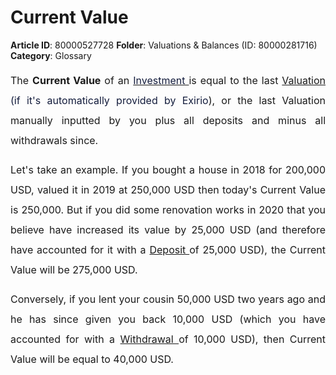 # Current Value

**Article ID**: 80000527728
**Folder**: Valuations & Balances (ID: 80000281716)
**Category**: Glossary

<p dir="ltr" style="text-align: justify;"><span dir="ltr" style="font-size: 16px;"><a href="https://support.exirio.com/en/support/solutions/articles/80000253643"></a><a href="https://support.exirio.com/en/support/solutions/articles/80000388165"></a></span></p><p style="margin-left: 0in; font-size: 15px; font-family: margin-bottom: 8pt; line-height: 200%; text-align: justify;"><span dir="ltr" style="font-size: 16px; line-height: 200%;">The <strong>Current Value</strong> of an <a href="https://support.exirio.com/en/support/solutions/articles/80000253643" style=" border-box;user-select: auto;"><span style="color: rgb(19, 28, 60);">Investment </span></a>is equal to the last <span dir="ltr" style="color: rgb(19, 28, 60);"><a dir="ltr" href="https://support.exirio.com/en/support/solutions/articles/80000388165">Valuation</a> (if it's automatically provided by Exirio</span>), or the last Valuation manually inputted by you plus all deposits and minus all withdrawals since.</span></p><p style="margin-left: 0in; font-size: 15px; font-family: margin-bottom: 8pt; line-height: 200%; text-align: justify; overflow-wrap: break-word;"><span style="font-size: 16px;"><span style="line-height: 200%;">Let's take an example. If you bought a house in 2018 for 200,000 USD, valued it in 2019 at 250,000 USD then today's Current Value is 250,000. But if you did some renovation works in 2020 that you believe have increased its value by 25,000 USD (and therefore have accounted for it with a <span style="color: rgb(19, 28, 60);"><a href="https://support.exirio.com/en/support/solutions/articles/80000369033">Deposit </a></span>of 25,000 USD), the Current Value will be 275,000 USD.</span></span></p><p style="margin-left: 0in; font-size: 15px; font-family: margin-bottom: 8pt; line-height: 200%; text-align: justify; overflow-wrap: break-word;"><span style="font-size: 16px; line-height: 200%;">Conversely, if you lent your cousin 50,000 USD two years ago and he has since given you back 10,000 USD (which you have accounted for with a <span style="color: rgb(19, 28, 60);"><a href="https://support.exirio.com/en/support/solutions/articles/80000369034">Withdrawal </a></span>of 10,000 USD), then Current Value will be equal to 40,000 USD.</span></p>